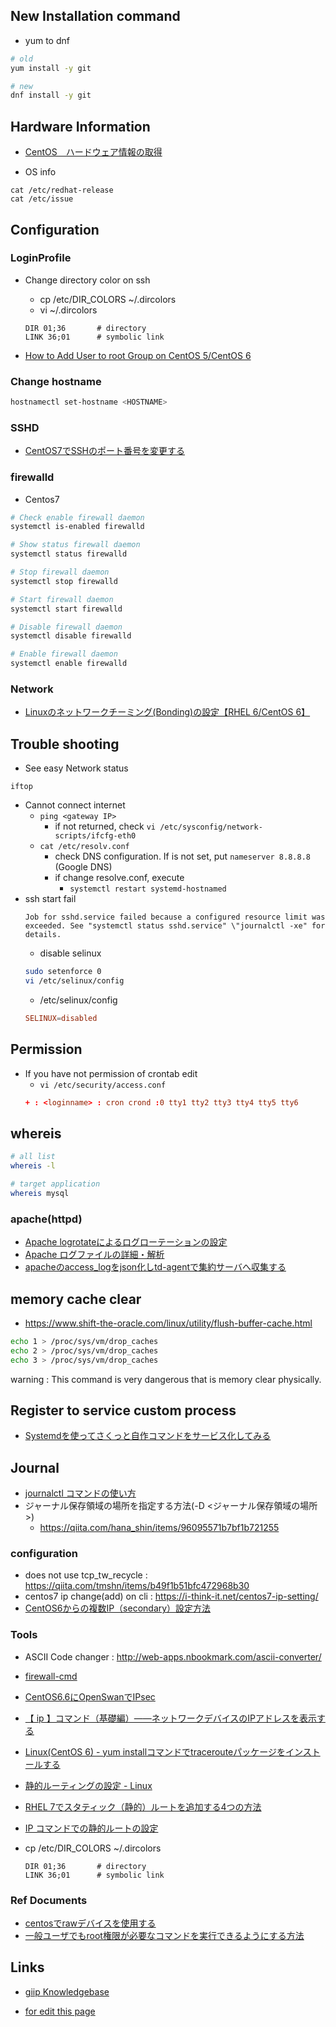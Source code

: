 ## New Installation command

- yum to dnf
```sh
# old
yum install -y git

# new
dnf install -y git 
```

## Hardware Information

* [CentOS　ハードウェア情報の取得](https://ex1.m-yabe.com/archives/1881)

* OS info
```
cat /etc/redhat-release 
cat /etc/issue
```

## Configuration

### LoginProfile

* Change directory color on ssh
  * cp /etc/DIR_COLORS ~/.dircolors
  * vi ~/.dircolors
   ```vim
   DIR 01;36       # directory
   LINK 36;01      # symbolic link 
   ```

* [How to Add User to root Group on CentOS 5/CentOS 6](https://webhostinggeeks.com/howto/how-to-add-user-to-root-group-on-centos-5-7/)

### Change hostname

```sh
hostnamectl set-hostname <HOSTNAME>
```

### SSHD

* [CentOS7でSSHのポート番号を変更する](https://qiita.com/fk_2000/items/019b62818e34be973227)

### firewalld

* Centos7
```sh
# Check enable firewall daemon
systemctl is-enabled firewalld

# Show status firewall daemon
systemctl status firewalld

# Stop firewall daemon
systemctl stop firewalld

# Start firewall daemon
systemctl start firewalld

# Disable firewall daemon
systemctl disable firewalld

# Enable firewall daemon
systemctl enable firewalld

```

### Network

* [Linuxのネットワークチーミング(Bonding)の設定【RHEL 6/CentOS 6】](https://tech-mmmm.blogspot.com/2016/05/linuxbonding.html)

## Trouble shooting

* See easy Network status
```
iftop
```

* Cannot connect internet
  * `ping <gateway IP>`
    * if not returned, check `vi /etc/sysconfig/network-scripts/ifcfg-eth0`
  * `cat /etc/resolv.conf`
    * check DNS configuration. If is not set, put `nameserver 8.8.8.8` (Google DNS)
    * if change resolve.conf, execute 
      * `systemctl restart systemd-hostnamed`
* ssh start fail
  ```
  Job for sshd.service failed because a configured resource limit was exceeded. See "systemctl status sshd.service" \"journalctl -xe" for details.
  ```
  * disable selinux
  ```sh
  sudo setenforce 0
  vi /etc/selinux/config
  ```
  * /etc/selinux/config
  ```conf
  SELINUX=disabled
  ```


## Permission

* If you have not permission of crontab edit
  * `vi /etc/security/access.conf`
  ```conf
  + : <loginname> : cron crond :0 tty1 tty2 tty3 tty4 tty5 tty6
  ```

## whereis

```sh
# all list
whereis -l

# target application
whereis mysql
```

### apache(httpd)

* [Apache logrotateによるログローテーションの設定](https://itsakura.com/centos-apache-log)
* [Apache ログファイルの詳細・解析](https://httpd.apache.org/docs/2.4/ja/logs.html)
* [apacheのaccess_logをjson化しtd-agentで集約サーバへ収集する](https://ogugu.hateblo.jp/entry/2018/08/03/153930)

## memory cache clear
* https://www.shift-the-oracle.com/linux/utility/flush-buffer-cache.html
```sh
echo 1 > /proc/sys/vm/drop_caches
echo 2 > /proc/sys/vm/drop_caches
echo 3 > /proc/sys/vm/drop_caches
```
warning : This command is very dangerous that is memory clear physically.

## Register to service custom process

* [Systemdを使ってさくっと自作コマンドをサービス化してみる](https://qiita.com/DQNEO/items/0b5d0bc5d3cf407cb7ff)

## Journal

* [journalctl コマンドの使い方](https://qiita.com/hana_shin/items/96095571b7bf1b721255)
* ジャーナル保存領域の場所を指定する方法(-D <ジャーナル保存領域の場所>)
  * https://qiita.com/hana_shin/items/96095571b7bf1b721255

### configuration

* does not use tcp_tw_recycle : https://qiita.com/tmshn/items/b49f1b51bfc472968b30
* centos7 ip change(add) on cli : https://i-think-it.net/centos7-ip-setting/
* [CentOS6からの複数IP（secondary）設定方法](https://www.server-memo.net/centos-settings/network/nic-secondary.html)

### Tools

* ASCII Code changer : http://web-apps.nbookmark.com/ascii-converter/

* [firewall-cmd](https://qiita.com/kenjjiijjii/items/1057af2dddc34022b09e)
* [CentOS6.6にOpenSwanでIPsec](http://kumakake.com/linux/3475)
* [【 ip 】コマンド（基礎編）――ネットワークデバイスのIPアドレスを表示する](https://atmarkit.itmedia.co.jp/ait/articles/1709/22/news019.html)
* [Linux(CentOS 6) - yum installコマンドでtracerouteパッケージをインストールする](https://nobuneko.com/blog/archives/2013/05/linux_centos_6_yum_install_traceroute.html)
* [静的ルーティングの設定 - Linux](https://qiita.com/kooohei/items/b0931ae210911cc52adc)
* [RHEL 7でスタティック（静的）ルートを追加する4つの方法](https://minory.org/linux-static-route.html)
* [IP コマンドでの静的ルートの設定](https://access.redhat.com/documentation/ja-jp/red_hat_enterprise_linux/7/html/networking_guide/sec-configuring_static_routes_with_ip_commands)
* cp /etc/DIR_COLORS ~/.dircolors
  ```vim
  DIR 01;36       # directory
  LINK 36;01      # symbolic link 
  ```

### Ref Documents

* [centosでrawデバイスを使用する](https://qiita.com/kuritayu/items/c8af2b15f98f9679c2d9)
* [一般ユーザでもroot権限が必要なコマンドを実行できるようにする方法](https://qiita.com/hana_shin/items/fe077d8910dba449b840)

## Links

* [giip Knowledgebase](https://github.com/LowyShin/KnowledgeBase/wiki)

* [for edit this page](https://github.com/LowyShin/KnowledgeBase/tree/master/wiki/CentOS/README.md)
